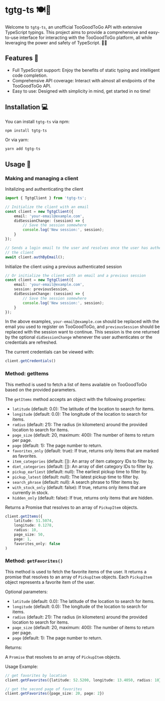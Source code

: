 # tgtg-ts 🍽️🚀

Welcome to `tgtg-ts`, an unofficial TooGoodToGo API with extensive TypeScript typings. This project aims to provide a comprehensive and easy-to-use interface for interacting with the TooGoodToGo platform, all while leveraging the power and safety of TypeScript. 🎉🔥

## Features 🌟

- Full TypeScript support: Enjoy the benefits of static typing and intelligent code completion.
- Comprehensive API coverage: Interact with almost all endpoints of the TooGoodToGo API.
- Easy to use: Designed with simplicity in mind, get started in no time!

## Installation 💻

You can install `tgtg-ts` via npm:

```bash
npm install tgtg-ts
```

Or via yarn:

```bash
yarn add tgtg-ts
```

## Usage 🚀

### Making and managing a client

Initalizing and authenticating the client

```typescript
import { TgtgClient } from 'tgtg-ts';

// Initialize the client with an email
const client = new TgtgClient({
    email: 'your-email@example.com',
    didSessionChange: (session) => {
        // Save the session somewhere
        console.log('New session:', session);
    }
});

// Sends a login email to the user and resolves once the user has authenticated
// the client
await client.authByEmail();
```

Initialize the client using a previous authenticated session

```typescript
// Or initialize the client with an email and a previous session
const client = new TgtgClient({
    email: 'your-email@example.com',
    session: previousSession,
    didSessionChange: (session) => {
        // Save the session somewhere
        console.log('New session:', session);
    }
});
```

In the above examples, `your-email@example.com` should be replaced with the email you used to register on TooGoodToGo, and `previousSession` should be replaced with the session want to continue. This session is the one returned by the optional `didSessionChange` whenever the user authenticates or the credentials are refreshed.

The current credentials can be viewed with:
```typescript
client.getCredentials()
```

### Method: getItems


This method is used to fetch a list of items available on TooGoodToGo based on the provided parameters.

The `getItems` method accepts an object with the following properties:

- `latitude` (default: 0.0): The latitude of the location to search for items.
- `longitude` (default: 0.0): The longitude of the location to search for items.
- `radius` (default: 21): The radius (in kilometers) around the provided location to search for items.
- `page_size` (default: 20, maximum: 400): The number of items to return per page.
- `page` (default: 1): The page number to return.
- `favorites_only` (default: true): If true, returns only items that are marked as favorites.
- `item_categories` (default: []): An array of item category IDs to filter by.
- `diet_categories` (default: []): An array of diet category IDs to filter by.
- `pickup_earliest` (default: null): The earliest pickup time to filter by.
- `pickup_latest` (default: null): The latest pickup time to filter by.
- `search_phrase` (default: null): A search phrase to filter items by.
- `with_stock_only` (default: false): If true, returns only items that are currently in stock.
- `hidden_only` (default: false): If true, returns only items that are hidden.

Returns a Promise that resolves to an array of `PickupItem` objects.


```typescript
client.getItems({
    latitude: 51.5074,
    longitude: 0.1278,
    radius: 10,
    page_size: 50,
    page: 1,
    favorites_only: false
)
```


### Method: `getFavorites()`

This method is used to fetch the favorite items of the user. It returns a promise that resolves to an array of `PickupItem` objects. Each `PickupItem` object represents a favorite item of the user.

Optional parameters:

- `latitude` (default: 0.0): The latitude of the location to search for items.
- `longitude` (default: 0.0): The longitude of the location to search for items.
- `radius` (default: 21): The radius (in kilometers) around the provided location to search for items.
- `page_size` (default: 20, maximum: 400): The number of items to return per page.
- `page` (default: 1): The page number to return.

Returns:

A `Promise` that resolves to an array of `PickupItem` objects.

Usage Example:

```typescript
// get favorites by location
client.getFavorites({latitude: 52.5200, longitude: 13.4050, radius: 10})

// get the second page of favorites
client.getFavorites({page_size: 20, page: 2})
````
